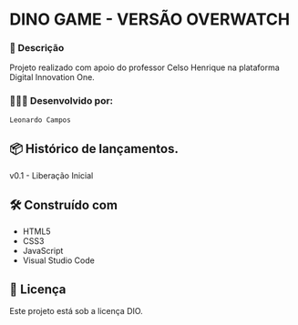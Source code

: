 # DINO GAME - VERSÃO OVERWATCH

### 📄 Descrição 

Projeto realizado com apoio do professor Celso Henrique na plataforma Digital Innovation One.

### 🧑🏻‍💻 Desenvolvido por:  
```
Leonardo Campos
```
## 📦 Histórico de lançamentos.

v0.1 - Liberação Inicial

## 🛠️ Construído com

* HTML5
* CSS3
* JavaScript
* Visual Studio Code

## 📄 Licença

Este projeto está sob a licença DIO.